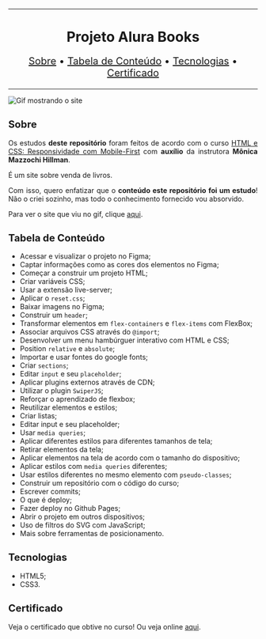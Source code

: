 <hr>

<main>
    <h1 align="center">Projeto Alura Books</h1>
    <p align="center" style="font-size: 1.25rem;">
        <a href="#sobre">Sobre</a> •
        <a href="#tabela-de-conteudo">Tabela de Conteúdo</a> •
        <a href="#tecnologias">Tecnologias</a> •
        <a href="#certificado">Certificado</a>
    </p>
</main>

<hr>

<img src="Alura-Books.gif" title="Gif mostrando o site">

<section id="sobre">
    <h2 style="font-size: 1.25rem;">Sobre</h2>
    <p style="text-align: justify;">Os estudos <b>deste repositório</b> foram feitos de acordo com o curso <a href="https://cursos.alura.com.br/course/html-css-responsividade-mobile-first">HTML e CSS: Responsividade com Mobile-First</a> com <b>auxílio</b> da instrutora <b>Mônica Mazzochi Hillman</b>.</p>
    <p style="text-align: justify;">É um site sobre venda de livros.</p>
    <p style="text-align: justify;">Com isso, quero enfatizar que o <b>conteúdo este repositório foi um estudo</b>! Não o criei sozinho, mas todo o conhecimento fornecido vou absorvido.</p>
    <p style="text-align: justify;">Para ver o site que viu no gif, clique <a href="https://alurabooks.ebarbozadev.vercel.app/">aqui</a>.</p>
</section>

<section id="tabela-de-conteudo">
    <h2 style="font-size: 1.25rem;">Tabela de Conteúdo</h2>
    <ul>
        <li>Acessar e visualizar o projeto no Figma;</li>
        <li>Captar informações como as cores dos elementos no Figma;</li>
        <li>Começar a construir um projeto HTML;</li>
        <li>Criar variáveis CSS;</li>
        <li>Usar a extensão live-server;</li>
        <li>Aplicar o <code>reset.css</code>;</li>
        <li>Baixar imagens no Figma;</li>
        <li>Construir um <code>header</code>;</li>
        <li>Transformar elementos em <code>flex-containers</code> e <code>flex-items</code> com FlexBox;</li>
        <li>Associar arquivos CSS através do <code>@import</code>;</li>
        <li>Desenvolver um menu hambúrguer interativo com HTML e CSS;</li>
        <li>Position <code>relative</code> e <code>absolute</code>;</li>
        <li>Importar e usar fontes do google fonts;</li>
        <li>Criar <code>sections</code>;</li>
        <li>Editar <code>input</code> e seu <code>placeholder</code>;</li>
        <li>Aplicar plugins externos através de CDN;</li>
        <li>Utilizar o plugin <code>SwiperJS</code>;</li>
        <li>Reforçar o aprendizado de flexbox;</li>
        <li>Reutilizar elementos e estilos;</li>
        <li>Criar listas;</li>
        <li>Editar input e seu placeholder;</li>
        <li>Usar <code>media queries</code>;</li>
        <li>Aplicar diferentes estilos para diferentes tamanhos de tela;</li>
        <li>Retirar elementos da tela;</li>
        <li>Aplicar elementos na tela de acordo com o tamanho do dispositivo;</li>
        <li>Aplicar estilos com <code>media queries</code> diferentes;</li>
        <li>Usar estilos diferentes no mesmo elemento com <code>pseudo-classes</code>;</li>
        <li>Construir um repositório com o código do curso;</li>
        <li>Escrever commits;</li>
        <li>O que é deploy;</li>
        <li>Fazer deploy no Github Pages;</li>
        <li>Abrir o projeto em outros dispositivos;</li>
        <li>Uso de filtros do SVG com JavaScript;</li>
        <li>Mais sobre ferramentas de posicionamento.</li>
    </ul>
</section>

<section id="tecnologias">
    <h2 style="font-size: 1.25rem;">Tecnologias</h2>
    <ul>
        <li>HTML5;</li>
        <li>CSS3.</li>
    </ul>
</section>

<section id="certificado">
    <h2 style="font-size: 1.25rem;">Certificado</h2>
    <p style="text-align: justify;">Veja o certificado que obtive no curso! Ou veja online <a href="https://cursos.alura.com.br/certificate/5b51a052-27e2-4b27-aeac-8fe35d5fd42b">aqui</a>.</p>
</section>

